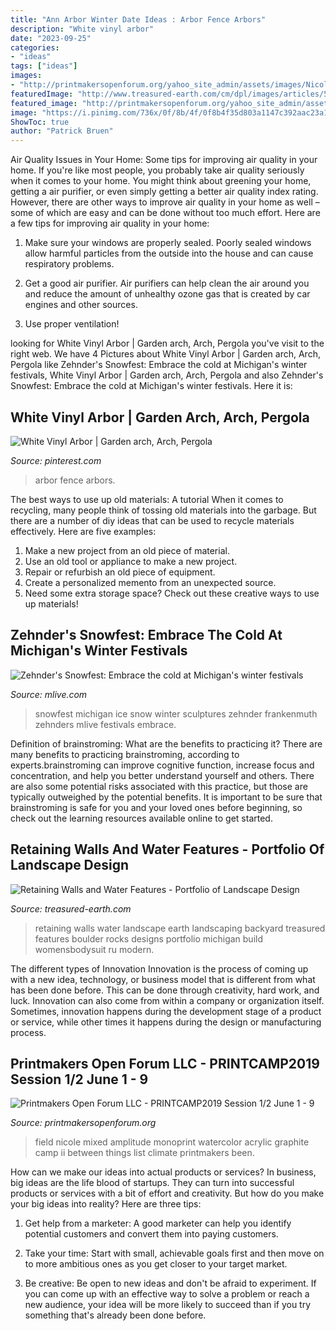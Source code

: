 ```yaml
---
title: "Ann Arbor Winter Date Ideas : Arbor Fence Arbors"
description: "White vinyl arbor"
date: "2023-09-25"
categories:
- "ideas"
tags: ["ideas"]
images:
- "http://printmakersopenforum.org/yahoo_site_admin/assets/images/Nicole_Geary_for_PMOF.117123739_std.jpg"
featuredImage: "http://www.treasured-earth.com/cm/dpl/images/articles/5/boulder-wall-milford-downto.jpg"
featured_image: "http://printmakersopenforum.org/yahoo_site_admin/assets/images/Nicole_Geary_for_PMOF.117123739_std.jpg"
image: "https://i.pinimg.com/736x/0f/8b/4f/0f8b4f35d803a1147c392aac23a1597d--white-vinyl-arbor.jpg"
ShowToc: true
author: "Patrick Bruen"
---
```



Air Quality Issues in Your Home: Some tips for improving air quality in your home.
If you're like most people, you probably take air quality seriously when it comes to your home. You might think about greening your home, getting a air purifier, or even simply getting a better air quality index rating. However, there are other ways to improve air quality in your home as well – some of which are easy and can be done without too much effort. Here are a few tips for improving air quality in your home: 
1) Make sure your windows are properly sealed. Poorly sealed windows allow harmful particles from the outside into the house and can cause respiratory problems.

2) Get a good air purifier. Air purifiers can help clean the air around you and reduce the amount of unhealthy ozone gas that is created by car engines and other sources.

3) Use proper ventilation!

	

		
looking for White Vinyl Arbor | Garden arch, Arch, Pergola you've visit to the right web. We have 4 Pictures about White Vinyl Arbor | Garden arch, Arch, Pergola like Zehnder&#039;s Snowfest: Embrace the cold at Michigan&#039;s winter festivals, White Vinyl Arbor | Garden arch, Arch, Pergola and also Zehnder&#039;s Snowfest: Embrace the cold at Michigan&#039;s winter festivals. Here it is:
		
    
## White Vinyl Arbor | Garden Arch, Arch, Pergola

<img loading=lazy src="https://i.pinimg.com/736x/0f/8b/4f/0f8b4f35d803a1147c392aac23a1597d--white-vinyl-arbor.jpg" onerror="this.onerror=null;this.src='https://tse3.mm.bing.net/th?id=OIP.EXGfxnQxtZNmChMRr3x5OgHaJR&amp;pid=15.1';" alt="White Vinyl Arbor | Garden arch, Arch, Pergola">

_Source: pinterest.com_

>arbor fence arbors. 

	

The best ways to use up old materials: A tutorial
When it comes to recycling, many people think of tossing old materials into the garbage. But there are a number of diy ideas that can be used to recycle materials effectively. Here are five examples:
1. Make a new project from an old piece of material.
2. Use an old tool or appliance to make a new project.
3. Repair or refurbish an old piece of equipment. 
4. Create a personalized memento from an unexpected source.
5. Need some extra storage space? Check out these creative ways to use up materials!

    
## Zehnder&#039;s Snowfest: Embrace The Cold At Michigan&#039;s Winter Festivals

<img loading=lazy src="https://www.mlive.com/resizer/kzIPH8cx7Am3iApla8FsGHD_7AY=/1200x0/advancelocal-adapter-image-uploads.s3.amazonaws.com/image.mlive.com/home/mlive-media/width2048/img/travel_impact/photo/snowfest-0f966c1b47552435.jpg" onerror="this.onerror=null;this.src='https://tse4.mm.bing.net/th?id=OIP.zdZ-k5AIoBnBoGST8COtCwHaFj&amp;pid=15.1';" alt="Zehnder&#039;s Snowfest: Embrace the cold at Michigan&#039;s winter festivals">

_Source: mlive.com_

>snowfest michigan ice snow winter sculptures zehnder frankenmuth zehnders mlive festivals embrace. 

	

Definition of brainstroming: What are the benefits to practicing it?
There are many benefits to practicing brainstroming, according to experts.brainstroming can improve cognitive function, increase focus and concentration, and help you better understand yourself and others. There are also some potential risks associated with this practice, but those are typically outweighed by the potential benefits. It is important to be sure that brainstroming is safe for you and your loved ones before beginning, so check out the learning resources available online to get started.

    
## Retaining Walls And Water Features - Portfolio Of Landscape Design

<img loading=lazy src="http://www.treasured-earth.com/cm/dpl/images/articles/5/boulder-wall-milford-downto.jpg" onerror="this.onerror=null;this.src='https://tse3.mm.bing.net/th?id=OIP.XUIuewFQfOi0N22pAYSFcwHaFj&amp;pid=15.1';" alt="Retaining Walls and Water Features - Portfolio of Landscape Design">

_Source: treasured-earth.com_

>retaining walls water landscape earth landscaping backyard treasured features boulder rocks designs portfolio michigan build womensbodysuit ru modern. 

	

The different types of Innovation
Innovation is the process of coming up with a new idea, technology, or business model that is different from what has been done before. This can be done through creativity, hard work, and luck. Innovation can also come from within a company or organization itself. Sometimes, innovation happens during the development stage of a product or service, while other times it happens during the design or manufacturing process.

    
## Printmakers Open Forum LLC - PRINTCAMP2019 Session 1/2 June 1 - 9

<img loading=lazy src="http://printmakersopenforum.org/yahoo_site_admin/assets/images/Nicole_Geary_for_PMOF.117123739_std.jpg" onerror="this.onerror=null;this.src='https://tse1.mm.bing.net/th?id=OIP.U2y-HbvwoYm5dodhe5Pr_wHaCp&amp;pid=15.1';" alt="Printmakers Open Forum LLC - PRINTCAMP2019 Session 1/2 June 1 - 9">

_Source: printmakersopenforum.org_

>field nicole mixed amplitude monoprint watercolor acrylic graphite camp ii between things list climate printmakers been. 

	

How can we make our ideas into actual products or services?
In business, big ideas are the life blood of startups. They can turn into successful products or services with a bit of effort and creativity. But how do you make your big ideas into reality? Here are three tips:
1) Get help from a marketer: A good marketer can help you identify potential customers and convert them into paying customers.

2) Take your time: Start with small, achievable goals first and then move on to more ambitious ones as you get closer to your target market.

3) Be creative: Be open to new ideas and don't be afraid to experiment. If you can come up with an effective way to solve a problem or reach a new audience, your idea will be more likely to succeed than if you try something that's already been done before.

